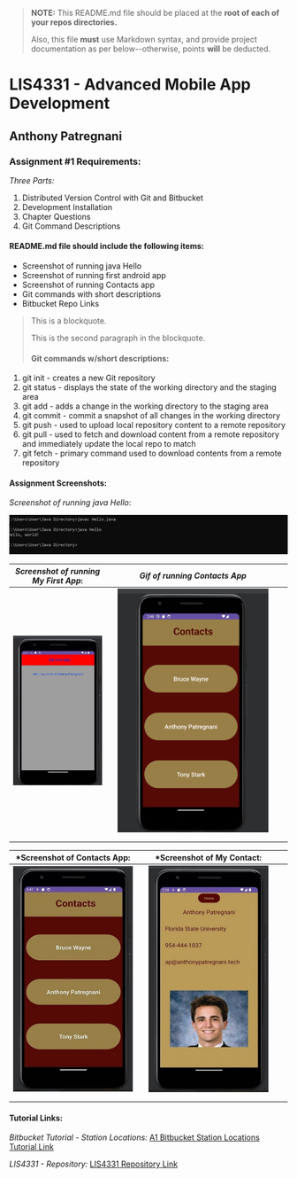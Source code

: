 > **NOTE:** This README.md file should be placed at the **root of each of your repos directories.**
>
>Also, this file **must** use Markdown syntax, and provide project documentation as per below--otherwise, points **will** be deducted.
>

# LIS4331 - Advanced Mobile App Development

## Anthony Patregnani

### Assignment #1 Requirements:

*Three Parts:*

1. Distributed Version Control with Git and Bitbucket
2. Development Installation
3. Chapter Questions
4. Git Command Descriptions

#### README.md file should include the following items:

* Screenshot of running java Hello
* Screenshot of running first android app
* Screenshot of running Contacts app
* Git commands with short descriptions
* Bitbucket Repo Links

> This is a blockquote.
> 
> This is the second paragraph in the blockquote.
>
> #### Git commands w/short descriptions:

1. git init - creates a new Git repository
2. git status - displays the state of the working directory and the staging area
3. git add - adds a change in the working directory to the staging area
4. git commit - commit a snapshot of all changes in the working directory
5. git push - used to upload local repository content to a remote repository
6. git pull - used to fetch and download content from a remote repository and immediately update the local repo to match
7. git fetch - primary command used to download contents from a remote repository

#### Assignment Screenshots:

*Screenshot of running java Hello*:

![JDK Install Screenshot](img/lis4331-javahello.jpg)






|  *Screenshot of running My First App*: |   | *Gif of running Contacts App*  |   |   |
|---|---|---|---|---|
| ![First App Screenshot](img/lis4331-myfirstapp.jpg)  |   |  ![First App Screenshot](img/lis4331-contactapp.gif) |   |   |
|   |   |   |   |   |
|   |   |   |   |   |


| *Screenshot of Contacts App:  |   | *Screenshot of My Contact:  |   |   |
|---|---|---|---|---|
| ![Contacts App Screenshot](img/lis4331-contacts-homepage.jpg)  |   | ![My Contact Screenshot](img/lis4331-mycontact.jpg)  |   |   |
|   |   |   |   |   |
|   |   |   |   |   |




#### Tutorial Links:

*Bitbucket Tutorial - Station Locations:*
[A1 Bitbucket Station Locations Tutorial Link](https://bitbucket.org/ap19t/bitbucketstationlocations/ "Bitbucket Station Locations")

*LIS4331 - Repository:*
[LIS4331 Repository Link](https://bitbucket.org/ap19t/lis4331/src/master/ "LIS4368")
